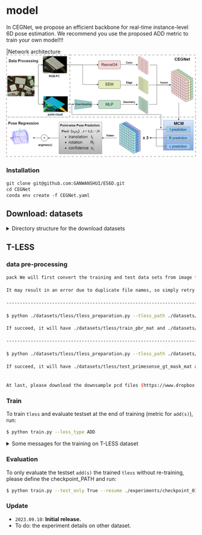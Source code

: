 # model 

In CEGNet, we propose an efficient backbone for real-time instance-level 6D pose estimation. 
We recommend you use the proposed ADD metric to train your own model!!! 


|Network architecture
![](fig/CEGNet.png)




### Installation
```
git clone git@github.com:GANWANSHUI/ES6D.git
cd CEGNet
conda env create -f CEGNet.yaml
```

## Download: datasets

<details>
  <summary> Directory structure for the download datasets </summary>

    datasets
    |-- tless     # http://cmp.felk.cvut.cz/t-less/download.html
    |   |-- train_pbr # https://bop.felk.cvut.cz/media/data/bop_datasets/tless_train_pbr.zip  
    |   |     |-- 000000
    |   |     |     |-- depth
    |   |     |     |-- mask
    |   |     |     |-- rgb
    |   |     |     |-- scene_camera.json
    |   |     |     |-- scene_gt.json
    |   |     |-- 000001
    |   | 
    |   |-- test_primesense  # https://github.com/GodZarathustra/stablepose_pytorch
    |   |     |-- 000001
    |   |     |     |-- depth
    |   |     |     |-- mask_visib
    |   |     |     |-- mask_visib_pred // (please find the prediction result from Stablepose)
    |   |     |     |-- rgb
    |   |     |     |-- scene_camera.json
    |   |     |     |-- scene_gt.json
    |   |     |     |-- scene_gt_info.json
    |   |     |-- 000002
  
        
</details>

## T-LESS

### data pre-processing
```bash
pack We will first convert the training and test data sets from image format to mat format.. 

It may result in an error due to duplicate file names, so simply retry the order.

-------------------------------------------------------------------------------------------------------------------------------------

$ python ./datasets/tless/tless_preparation.py --tless_path ./datasets/tless --train_set True

If succeed, it will have ./datasets/tless/train_pbr_mat and ./datasets/tless/train_pbr_mat.txt for the dataloader

-------------------------------------------------------------------------------------------------------------------------------------

$ python ./datasets/tless/tless_preparation.py --tless_path ./datasets/tless --train_set False

If succeed, it will have ./datasets/tless/test_primesense_gt_mask_mat and ./datasets/tless/test_primesense_gt_mask_mat.txt for the dataloader


At last, please download the downsample pcd files (https://www.dropbox.com/sh/zxq5lx71zpq4nts/AAALVgeSvszpHEy8CUBr8iala?dl=0), and place the models into ./datasets/tless

```


### Train
To train `tless` and evaluate testset at the end of training (metric for `add(s)`), run:

```bash
$ python train.py --loss_type ADD
```

<details>
  <summary> Some messages for the training on T-LESS dataset  </summary>

1. The initial learning rate is set to 0.002, and it decreases as the number of epochs increases.
2. The synthetic training dataset requires appropriate data augmentation to significantly improve performance in real-world testing scenarios. Introducing random noise to the point cloud has yielded noticeable performance improvements. Thus, additional investigation into more suitable data augmentation techniques is necessary.
3. The training strategy entails decreasing the learning rate to one-tenth of its initial value every 30 epochs. Our training included a total of 90 epochs. However, based on the loss curve, it appears that training for so many epochs may not be necessary with a more appropriate learning rate strategy.

</details>

### Evaluation
To only evaluate the testset `add(s)` the trained `tless` without re-training, please define the checkpoint_PATH and run:
```bash
$ python train.py --test_only True --resume ./experiments/checkpoint_0120.pth.tar 
```


### Update

- `2023.09.10`: **Initial release.**
- To do: the experiment details on other dataset.    


